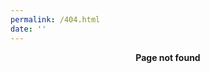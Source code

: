 ```yaml
---
permalink: /404.html
date: ''
---
```


<p style="text-align: center;font-weight: bold;">
Page not found
</p>
